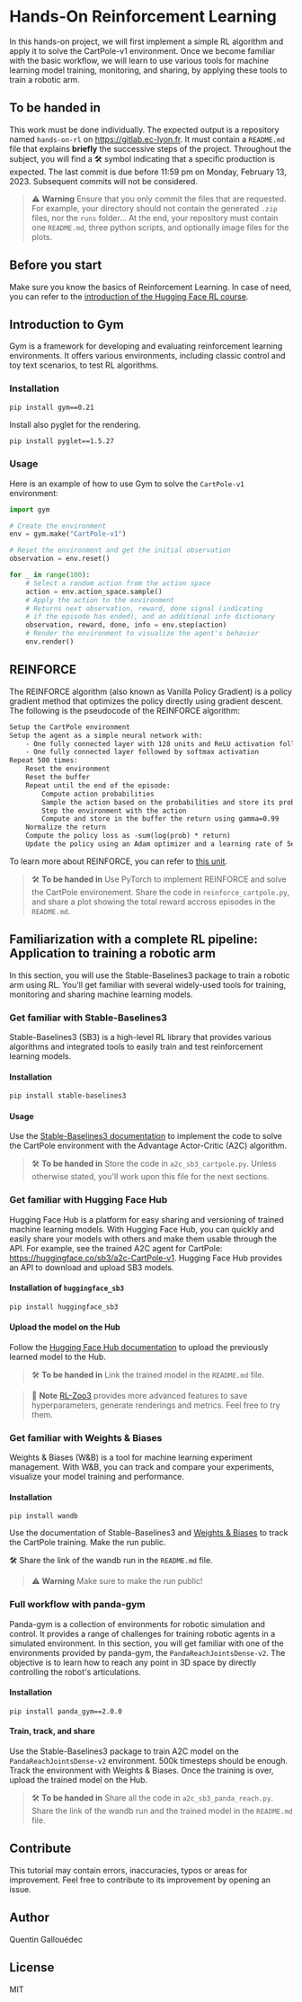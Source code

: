 # Hands-On Reinforcement Learning

In this hands-on project, we will first implement a simple RL algorithm and apply it to solve the CartPole-v1 environment. Once we become familiar with the basic workflow, we will learn to use various tools for machine learning model training, monitoring, and sharing, by applying these tools to train a robotic arm.

## To be handed in

This work must be done individually. The expected output is a repository named `hands-on-rl` on https://gitlab.ec-lyon.fr. It must contain a `README.md` file that explains **briefly** the successive steps of the project. Throughout the subject, you will find a 🛠 symbol indicating that a specific production is expected.
The last commit is due before 11:59 pm on Monday, February 13, 2023. Subsequent commits will not be considered.

> ⚠️ **Warning**
> Ensure that you only commit the files that are requested. For example, your directory should not contain the generated `.zip` files, nor the `runs` folder... At the end, your repository must contain one `README.md`, three python scripts, and optionally image files for the plots.

## Before you start

Make sure you know the basics of Reinforcement Learning. In case of need, you can refer to the [introduction of the Hugging Face RL course](https://huggingface.co/blog/deep-rl-intro).

## Introduction to Gym

Gym is a framework for developing and evaluating reinforcement learning environments. It offers various environments, including classic control and toy text scenarios, to test RL algorithms.

### Installation

```sh
pip install gym==0.21
```

Install also pyglet for the rendering.

```sh
pip install pyglet==1.5.27
```

### Usage

Here is an example of how to use Gym to solve the `CartPole-v1` environment:

```python
import gym

# Create the environment
env = gym.make("CartPole-v1")

# Reset the environment and get the initial observation
observation = env.reset()

for _ in range(100):
    # Select a random action from the action space
    action = env.action_space.sample()
    # Apply the action to the environment 
    # Returns next observation, reward, done signal (indicating
    # if the episode has ended), and an additional info dictionary
    observation, reward, done, info = env.step(action)
    # Render the environment to visualize the agent's behavior
    env.render() 
```

## REINFORCE

The REINFORCE algorithm (also known as Vanilla Policy Gradient) is a policy gradient method that optimizes the policy directly using gradient descent. The following is the pseudocode of the REINFORCE algorithm:

```txt
Setup the CartPole environment
Setup the agent as a simple neural network with:
    - One fully connected layer with 128 units and ReLU activation followed by a dropout layer
    - One fully connected layer followed by softmax activation
Repeat 500 times:
    Reset the environment
    Reset the buffer
    Repeat until the end of the episode:
        Compute action probabilities 
        Sample the action based on the probabilities and store its probability in the buffer 
        Step the environment with the action
        Compute and store in the buffer the return using gamma=0.99 
    Normalize the return
    Compute the policy loss as -sum(log(prob) * return)
    Update the policy using an Adam optimizer and a learning rate of 5e-3
```

To learn more about REINFORCE, you can refer to [this unit](https://huggingface.co/blog/deep-rl-pg).

> 🛠 **To be handed in**
> Use PyTorch to implement REINFORCE and solve the CartPole environement. Share the code in `reinforce_cartpole.py`, and share a plot showing the total reward accross episodes in the `README.md`.

## Familiarization with a complete RL pipeline: Application to training a robotic arm

In this section, you will use the Stable-Baselines3 package to train a robotic arm using RL. You'll get familiar with several widely-used tools for training, monitoring and sharing machine learning models.

### Get familiar with Stable-Baselines3

Stable-Baselines3 (SB3) is a high-level RL library that provides various algorithms and integrated tools to easily train and test reinforcement learning models.

#### Installation

```sh
pip install stable-baselines3
```

#### Usage

Use the [Stable-Baselines3 documentation](https://stable-baselines3.readthedocs.io/en/master/) to implement the code to solve the CartPole environment with the Advantage Actor-Critic (A2C) algorithm.


> 🛠 **To be handed in**
> Store the code in `a2c_sb3_cartpole.py`. Unless otherwise stated, you'll work upon this file for the next sections.

### Get familiar with Hugging Face Hub

Hugging Face Hub is a platform for easy sharing and versioning of trained machine learning models. With Hugging Face Hub, you can quickly and easily share your models with others and make them usable through the API. For example, see the trained A2C agent for CartPole: https://huggingface.co/sb3/a2c-CartPole-v1. Hugging Face Hub provides an API to download and upload SB3 models.

#### Installation of `huggingface_sb3`

```sh
pip install huggingface_sb3
```

#### Upload the model on the Hub

Follow the [Hugging Face Hub documentation](https://huggingface.co/docs/hub/index) to upload the previously learned model to the Hub.

> 🛠 **To be handed in**
> Link the trained model in the `README.md` file.

> 📝 **Note**
>  [RL-Zoo3](https://stable-baselines3.readthedocs.io/en/master/guide/rl_zoo.html) provides more advanced features to save hyperparameters, generate renderings and metrics. Feel free to try them.

### Get familiar with Weights & Biases

Weights & Biases (W&B) is a tool for machine learning experiment management. With W&B, you can track and compare your experiments, visualize your model training and performance.

#### Installation

```shell
pip install wandb
```

Use the documentation of Stable-Baselines3 and [Weights & Biases](https://docs.wandb.ai) to track the CartPole training. Make the run public.

🛠 Share the link of the wandb run in the `README.md` file.

> ⚠️ **Warning**
> Make sure to make the run public!

### Full workflow with panda-gym

Panda-gym is a collection of environments for robotic simulation and control. It provides a range of challenges for training robotic agents in a simulated environment. In this section, you will get familiar with one of the environments provided by panda-gym, the `PandaReachJointsDense-v2`. The objective is to learn how to reach any point in 3D space by directly controlling the robot's articulations.

#### Installation

```shell
pip install panda_gym==2.0.0
```

#### Train, track, and share

Use the Stable-Baselines3 package to train A2C model on the `PandaReachJointsDense-v2` environment. 500k timesteps should be enough. Track the environment with Weights & Biases. Once the training is over, upload the trained model on the Hub.

> 🛠 **To be handed in**
> Share all the code in `a2c_sb3_panda_reach.py`. Share the link of the wandb run and the trained model in the `README.md` file.

## Contribute

This tutorial may contain errors, inaccuracies, typos or areas for improvement. Feel free to contribute to its improvement by opening an issue.

## Author

Quentin Gallouédec

## License

MIT
